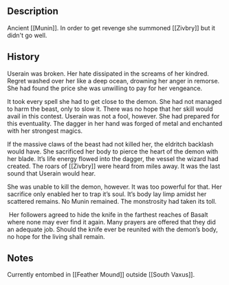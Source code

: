 ## Description
Ancient [[Munin]]. In order to get revenge she summoned [[Zivbry]] but it didn't go well.

## History
Userain was broken. Her hate dissipated in the screams of her kindred. Regret washed over her like a deep ocean, drowning her anger in remorse. She had found the price she was unwilling to pay for her vengeance. 

It took every spell she had to get close to the demon. She had not managed to harm the beast, only to slow it. There was no hope that her skill would avail in this contest. Userain was not a fool, however. She had prepared for this eventuality. The dagger in her hand was forged of metal and enchanted with her strongest magics. 

If the massive claws of the beast had not killed her, the eldritch backlash would have. She sacrificed her body to pierce the heart of the demon with her blade. It’s life energy flowed into the dagger, the vessel the wizard had created. The roars of [[Zivbry]] were heard from miles away. It was the last sound that Userain would hear. 

She was unable to kill the demon, however. It was too powerful for that. Her sacrifice only enabled her to trap it’s soul. It’s body lay limp amidst her scattered remains. No Munin remained. The monstrosity had taken its toll.

 Her followers agreed to hide the knife in the farthest reaches of Basalt where none may ever find it again. Many prayers are offered that they did an adequate job. Should the knife ever be reunited with the demon’s body, no hope for the living shall remain.

## Notes
Currently entombed in [[Feather Mound]] outside [[South Vaxus]].